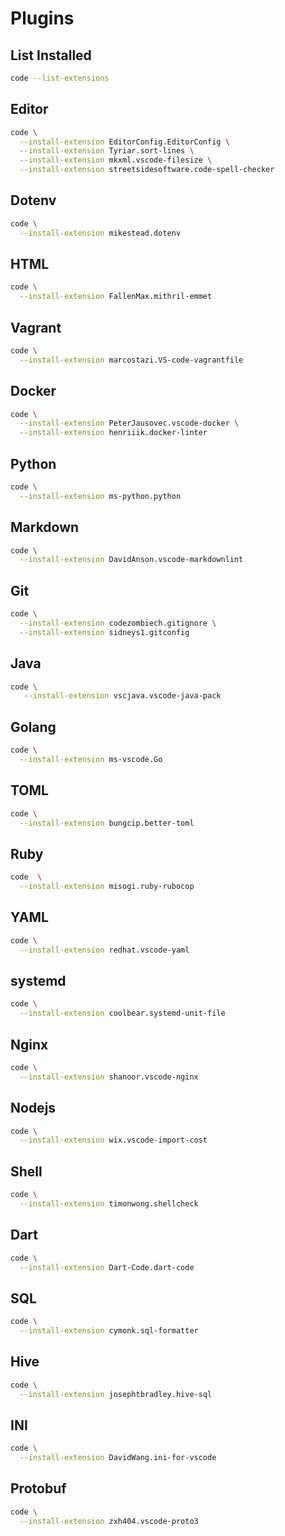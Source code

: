 # Plugins

## List Installed

```sh
code --list-extensions
```

## Editor

```sh
code \
  --install-extension EditorConfig.EditorConfig \
  --install-extension Tyriar.sort-lines \
  --install-extension mkxml.vscode-filesize \
  --install-extension streetsidesoftware.code-spell-checker
```

## Dotenv

```sh
code \
  --install-extension mikestead.dotenv
```

## HTML

```sh
code \
  --install-extension FallenMax.mithril-emmet
```

## Vagrant

```sh
code \
  --install-extension marcostazi.VS-code-vagrantfile
```

## Docker

```sh
code \
  --install-extension PeterJausovec.vscode-docker \
  --install-extension henriiik.docker-linter
```

## Python

```sh
code \
  --install-extension ms-python.python
```

## Markdown

```sh
code \
  --install-extension DavidAnson.vscode-markdownlint
```

## Git

```sh
code \
  --install-extension codezombiech.gitignore \
  --install-extension sidneys1.gitconfig
```

## Java

```sh
code \
   --install-extension vscjava.vscode-java-pack
```

## Golang

```sh
code \
  --install-extension ms-vscode.Go
```

## TOML

```sh
code \
  --install-extension bungcip.better-toml
```

## Ruby

```sh
code  \
  --install-extension misogi.ruby-rubocop
```

## YAML

```sh
code \
  --install-extension redhat.vscode-yaml
```

## systemd

```sh
code \
  --install-extension coolbear.systemd-unit-file
```

## Nginx

```sh
code \
  --install-extension shanoor.vscode-nginx
```

## Nodejs

```sh
code \
  --install-extension wix.vscode-import-cost
```

## Shell

```sh
code \
  --install-extension timonwong.shellcheck
```

## Dart

```sh
code \
  --install-extension Dart-Code.dart-code
```

## SQL

```sh
code \
  --install-extension cymonk.sql-formatter
```

## Hive

```sh
code \
  --install-extension josephtbradley.hive-sql
```

## INI

```sh
code \
  --install-extension DavidWang.ini-for-vscode
```

## Protobuf

```sh
code \
  --install-extension zxh404.vscode-proto3
```
